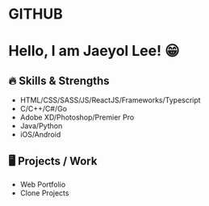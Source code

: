 # GITHUB

# Hello, I am Jaeyol Lee! 😁

## 🔥 Skills & Strengths

- HTML/CSS/SASS/JS/ReactJS/Frameworks/Typescript
- C/C++/C#/Go
- Adobe XD/Photoshop/Premier Pro
- Java/Python
- iOS/Android

## 🖥️ Projects / Work

- Web Portfolio
- Clone Projects
